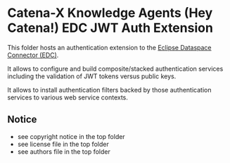 # Catena-X Knowledge Agents (Hey Catena!) EDC JWT Auth Extension

This folder hosts an authentication extension to the [Eclipse Dataspace Connector (EDC)](https://projects.eclipse.org/projects/technology.dataspaceconnector).

It allows to configure and build composite/stacked authentication services including the validation of JWT tokens versus
public keys.

It allows to install authentication filters backed by those authentication services to
various web service contexts.

## Notice

* see copyright notice in the top folder
* see license file in the top folder
* see authors file in the top folder
